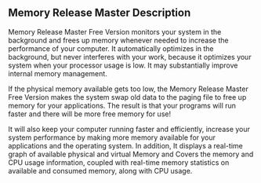 ## Memory Release Master Description
Memory Release Master Free Version monitors your system in the background and frees up memory whenever needed to increase the performance of your computer. It automatically optimizes in the background, but never interferes with your work, because it optimizes your system when your processor usage is low. It may substantially improve internal memory management.

If the physical memory available gets too low, the Memory Release Master Free Version makes the system swap old data to the paging file to free up memory for your applications. The result is that your programs will run faster and there will be more free memory for use!

It will also keep your computer running faster and efficiently, increase your system performance by making more memory available for your applications and the operating system. In addition, It displays a real-time graph of available physical and virtual Memory and Covers the memory and CPU usage information, coupled with real-time memory statistics on available and consumed memory, along with CPU usage.
